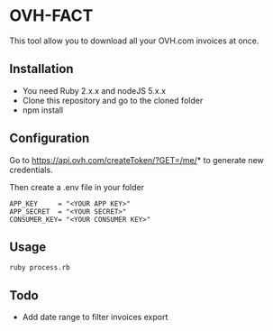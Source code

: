 # OVH-FACT

This tool allow you to download all your OVH.com invoices at once.

## Installation

* You need Ruby 2.x.x and nodeJS 5.x.x
* Clone this repository and go to the cloned folder
* npm install

## Configuration

Go to https://api.ovh.com/createToken/?GET=/me/* to generate new credentials.

Then create a .env file in your folder

````
APP_KEY     = "<YOUR APP KEY>"
APP_SECRET  = "<YOUR SECRET>"
CONSUMER_KEY= "<YOUR CONSUMER KEY>"
````


## Usage

`ruby process.rb`

## Todo

* Add date range to filter invoices export
